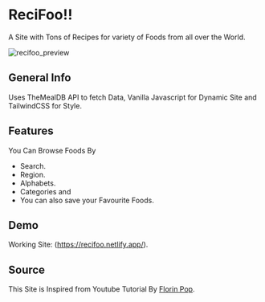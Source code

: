 # ReciFoo!!

A Site with Tons of Recipes for variety of Foods from all over the World.

![recifoo_preview](https://user-images.githubusercontent.com/75238302/149731588-167977ec-1b1e-4b38-a591-96be8db59295.png)

## General Info

Uses TheMealDB API to fetch Data, Vanilla Javascript for Dynamic Site and TailwindCSS for Style.

## Features

You Can Browse Foods By
* Search.
* Region.
* Alphabets.
* Categories and 
* You can also save your Favourite Foods.

## Demo

Working Site: (https://recifoo.netlify.app/).

## Source

This Site is Inspired from Youtube Tutorial By [Florin Pop](https://www.youtube.com/watch?v=dtKciwk_si4).
